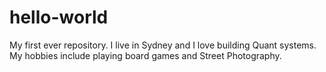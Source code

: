 # hello-world
My first ever repository.
I live in Sydney and I love building Quant systems.
My hobbies include playing board games and Street Photography.
